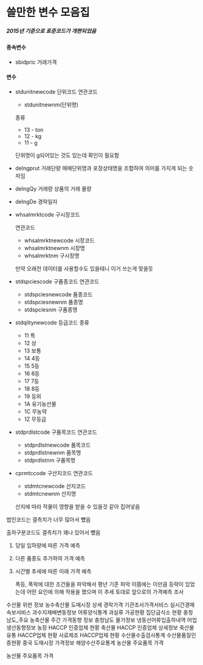 # 쓸만한 변수 모음집

##### 2015년 기준으로 표준코드가 개편되었음

#### 종속변수

- sbidpric 거래가격

#### 변수

- stdunitnewcode 단위코드 
  연관코드

  - stdunitnewnm(단위명)

  종류

  - 13 - ton
  - 12 - kg
  - 11 - g

  단위명이 g되어있는 것도 있는데 확인이 필요함

- delngprut 거래단량
  매매단위명과 포장상태명을 조합하여 의미를 가지게 되는 숫자임

- delngQy 거래량
  상품의 거래 물량

- delngDe 경락일자

- whsalmrktcode 구시장코드

  연관코드

  - whsalmrktnewcode 시장코드
  - whsalmrktnewnm 시장명
  - whsalmrktnm 구시장명

  만약 오래전 데이터를 사용할수도 있을테니 이거 쓰는게 맞을듯

- stdspciescode 구품종코드
  연관코드

  - stdspciesnewcode 품종코드
  - stdspciesnewnm 품종명
  - stdspciesnm 구품종명

- stdqlitynewcode 등급코드
  종류

  - 11 특
  - 12 상
  - 13 보통
  - 14 4등
  - 15 5등
  - 16 6등
  - 17 7등
  - 18 8등
  - 19 등외
  - 1A 유기농산물
  - 1C 무농약
  - 1Z 무등급

- stdprdlstcode 구품목코드
  연관코드

  - stdprdlstnewcode 품목코드
  - stdprdlstnewnm 품목명
  - stdprdlstnm 구품목명

- cprmtccode 구산지코드
  연관코드

  - stdmtcnewcode 산지코드
  - stdmtcnewnm 산지명

  산지에 따라 작물이 영향을 받을 수 있을것 같아 집어넣음



법인코드는 결측치가 너무 많아서 뻈음

출하구분코드도 결측치가 꽤나 있어서 뻈음



1. 당일 입하량에 따른 가격 예측
   

2. 다른 품종도 추가하여 가격 예측

3. 시간별 추세에 따른 미래 가격 예측

   폭등, 폭락에 대한 조건들을 파악해서 평년 기준 파악
   이쯤에는 이만큼 등락이 있었는데 어떤 요인에 의해 작용을 했으며 이 추세 토대로 앞으로의 가격예측 조사





수산물 위판 정보
농수축산물 도매시장 상세 경락가격
기관조사가격서비스
실시간경매속보서비스
과수지재배변동정보
어류양식통계
과실류 가공현황
집단급식소 현황
충청남도_주요 농축산물 주간 가격동향 정보
충청남도 물가정보
냉동선어류입출하내역
어업생산동향정보
농장 HACCP 인증업체 현황
축산물 HACCP 인증업체 상세정보
축산물 유통 HACCP업체 현황
사료제조 HACCP업체 현황
수산물수출검사통계
수산물품질인증현황
중국 도매시장 가격정보
해양수산주요통계
농산물 주요품목 가격



농산물 주요품목 가격